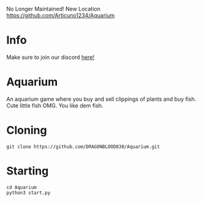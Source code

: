 No Longer Maintained!
New Location https://github.com/Articuno1234/Aquarium
# Info
Make sure to join our discord [here!](https://discord.gg/sySqbqY)
# Aquarium
An aquarium game where you buy and sell clippings of plants and buy fish.
Cute little fish OMG.
You like dem fish.

# Cloning
```
git clone https://github.com/DRAGONBLOOD830/Aquarium.git
```
# Starting
```
cd Aquarium
python3 start.py
```
